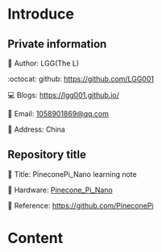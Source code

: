 # Introduce
## Private information

:runner: Author: LGG(The L)

:octocat: github: https://github.com/LGG001

:computer: Blogs: https://lgg001.github.io/

:email: Email: 1058901869@qq.com

:round_pushpin: ​Address: China



## Repository title

:closed_book: Title: PineconePi_Nano ​learning note

:hocho: Hardware: [Pinecone_Pi_Nano](http://www.pineconepi.cn/)

:bookmark_tabs: Reference: https://github.com/PineconePi



# Content

